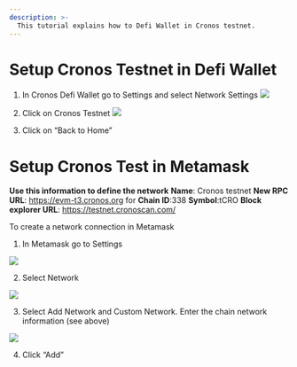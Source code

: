 ```yaml
---
description: >-
  This tutorial explains how to Defi Wallet in Cronos testnet.
---
```


# Setup Cronos Testnet in Defi Wallet

1. In Cronos Defi Wallet go to Settings and select Network Settings
![](images/c1.png)

2. Click on Cronos Testnet
![](images/c2.png)

3. Click on “Back to Home”

# Setup Cronos Test in Metamask

**Use this information to define the network**
**Name**: Cronos testnet
**New RPC URL**: https://evm-t3.cronos.org for
**Chain ID**:338
**Symbol**:tCRO
**Block explorer URL**: https://testnet.cronoscan.com/

To create a network connection in Metamask

1. In Metamask go to Settings

![](images/c3.png)

2. Select Network

![](images/c4.png)

3. Select Add Network and Custom Network. Enter the chain network information (see above)

![](images/c5.png)

4. Click “Add”


